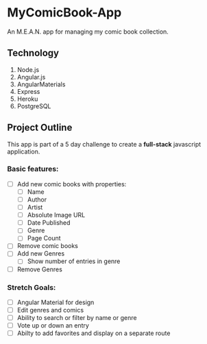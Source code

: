 # MyComicBook-App
An M.E.A.N. app for managing my comic book collection.

## Technology

1. Node.js
2. Angular.js
3. AngularMaterials
4. Express
5. Heroku
6. PostgreSQL

## Project Outline

This app is part of a 5 day challenge to create a **full-stack** javascript application.

### Basic features:

- [ ] Add new comic books with properties:
	- [ ] Name
	- [ ] Author
	- [ ] Artist
	- [ ] Absolute Image URL
	- [ ] Date Published
	- [ ] Genre
	- [ ] Page Count
- [ ] Remove comic books
- [ ] Add new Genres
	- [ ] Show number of entries in genre
- [ ] Remove Genres

### Stretch Goals:

- [ ] Angular Material for design
- [ ] Edit genres and comics
- [ ] Ability to search or filter by name or genre
- [ ] Vote up or down an entry
- [ ] Abilty to add favorites and display on a separate route